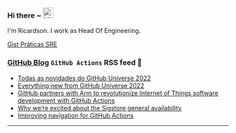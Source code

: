 ### Hi there ~ <img src="https://user-images.githubusercontent.com/1303154/88677602-1635ba80-d120-11ea-84d8-d263ba5fc3c0.gif" width="24px" alt="hi">

I'm Ricardson. I work as Head Of Engineering.

[Gist Práticas SRE](https://gist.github.com/r1w1s1/1ca63e1afb467410ddbb9081214a51ac)

### [GitHub Blog](https://github.blog/) `GitHub Actions` RSS feed 📖

<!--START_SECTION:feed-->
* [Todas as novidades do GitHub Universe 2022](https:&#x2F;&#x2F;github.blog&#x2F;2022-11-09-todas-as-novidades-do-github-universe-2022&#x2F;)
* [Everything new from GitHub Universe 2022](https:&#x2F;&#x2F;github.blog&#x2F;2022-11-09-everything-new-from-github-universe-2022&#x2F;)
* [GitHub partners with Arm to revolutionize Internet of Things software development with GitHub Actions](https:&#x2F;&#x2F;github.blog&#x2F;2022-11-02-github-partners-with-arm-to-revolutionize-internet-of-things-software-development-with-github-actions&#x2F;)
* [Why we’re excited about the Sigstore general availability](https:&#x2F;&#x2F;github.blog&#x2F;2022-10-25-why-were-excited-about-the-sigstore-general-availability&#x2F;)
* [Improving navigation for GitHub Actions](https:&#x2F;&#x2F;github.blog&#x2F;2022-10-20-improving-navigation-for-github-actions&#x2F;)
<!--END_SECTION:feed-->

---------

<!--
**r1williams/r1williams** is a ✨ _special_ ✨ repository because its `README.md` (this file) appears on your GitHub profile.


